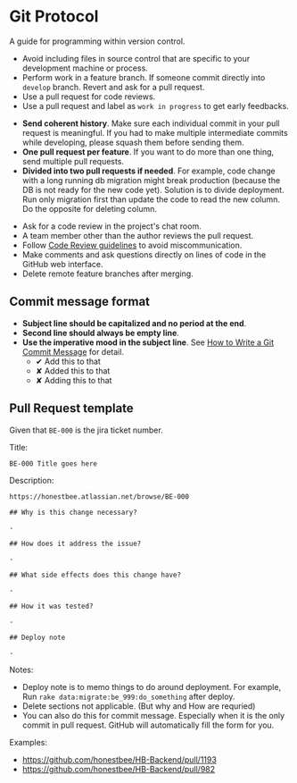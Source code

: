 # Git Protocol

A guide for programming within version control.

* Avoid including files in source control that are specific to your development machine or process.
* Perform work in a feature branch. If someone commit directly into `develop` branch. Revert and ask for a pull request.
* Use a pull request for code reviews.
* Use a pull request and label as `work in progress` to get early feedbacks.
- **Send coherent history**. Make sure each individual commit in your pull request is meaningful.
  If you had to make multiple intermediate commits while developing, please squash them before
  sending them.
- **One pull request per feature**. If you want to do more than one thing, send multiple pull requests.
- **Divided into two pull requests if needed**. For example, code change with a long running db
  migration might break production (because the DB is not ready for the new code yet). Solution
  is to divide deployment. Run only migration first than update the code to read the new column.
  Do the opposite for deleting column.
* Ask for a code review in the project's chat room.
* A team member other than the author reviews the pull request.
* Follow [Code Review guidelines](/protocol/code-review.md) to avoid miscommunication.
* Make comments and ask questions directly on lines of code in the GitHub web interface.
* Delete remote feature branches after merging.

## Commit message format

- **Subject line should be capitalized and no period at the end**.
- **Second line should always be empty line**.
- **Use the imperative mood in the subject line**. See [How to Write a Git Commit Message] for detail.
  - ✔ Add this to that
  - ✘ Added this to that
  - ✘ Adding this to that

[How to Write a Git Commit Message]: http://chris.beams.io/posts/git-commit/#imperative

## Pull Request template

Given that `BE-000` is the jira ticket number.

Title:

```
BE-000 Title goes here
```

Description:

```
https://honestbee.atlassian.net/browse/BE-000

## Why is this change necessary?

-

## How does it address the issue?

-

## What side effects does this change have?

-

## How it was tested?

-

## Deploy note

-
```

Notes:

* Deploy note is to memo things to do around deployment. For example, Run `rake data:migrate:be_999:do_something` after deploy.
* Delete sections not applicable. (But why and How are requried)
* You can also do this for commit message. Especially when it is the only commit in pull request. GitHub will automatically fill the form for you.

Examples:

* https://github.com/honestbee/HB-Backend/pull/1193
* https://github.com/honestbee/HB-Backend/pull/982
